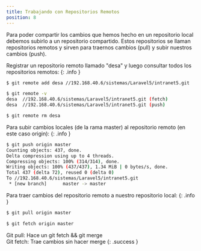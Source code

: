 ```yaml
---
title: Trabajando con Repositorios Remotos
position: 8
---
```

Para poder compartir los cambios que hemos hecho en un repositorio local debemos subirlo a un repositorio compartido. Estos repositorios se llaman repositorios remotos y sirven para traernos cambios (pull) y subir nuestros cambios (push).


Registrar un repositorio remoto llamado "desa" y luego consultar todos los repositorios remotos:
{: .info }

~~~ sh
$ git remote add desa //192.168.40.6/sistemas/Laravel5/intranet5.git

$ git remote -v
desa  //192.168.40.6/sistemas/Laravel5/intranet5.git (fetch)
desa  //192.168.40.6/sistemas/Laravel5/intranet5.git (push)

$ git remote rm desa

~~~


Para subir cambios locales (de la rama master) al repositorio remoto (en este caso origin):
{: .info }

~~~ sh
$ git push origin master
Counting objects: 437, done.
Delta compression using up to 4 threads.
Compressing objects: 100% (314/314), done.
Writing objects: 100% (437/437), 1.34 MiB | 0 bytes/s, done.
Total 437 (delta 72), reused 0 (delta 0)
To //192.168.40.6/sistemas/Laravel5/intranet5.git
 * [new branch]      master -> master
~~~


Para traer cambios del repositorio remoto a nuestro repositorio local:
{: .info }

~~~ sh
$ git pull origin master

$ git fetch origin master
~~~

Git pull: Hace un git fetch && git merge<br>
Git fetch: Trae cambios sin hacer merge
{: .success }
